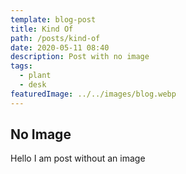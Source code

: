```yaml
---
template: blog-post
title: Kind Of
path: /posts/kind-of
date: 2020-05-11 08:40
description: Post with no image
tags:
  - plant
  - desk
featuredImage: ../../images/blog.webp
---
```


## No Image

Hello I am post without an image
